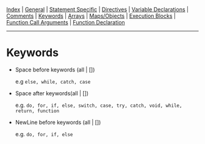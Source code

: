 [Index](README.md) |
[General](general.md) |
[Statement Specific](statement.md) |
[Directives](directive.md) |
[Variable Declarations](variable.md) |
[Comments](comment.md) |
[Keywords](keyword.md) |
[Arrays](array.md) |
[Maps/Objects](map.md) |
[Execution Blocks](block.md) |
[Function Call Arguments](call.md) |
[Function Declaration](function.md)

---
# Keywords
- Space before keywords (all | [])

   e.g ```else, while, catch, case```

- Space after keywords(all | [])

   e.g. ```do, for, if, else, switch, case, try, catch, void, while, return, function```

- NewLine before keywords (all | [])

   e.g. ```do, for, if, else```